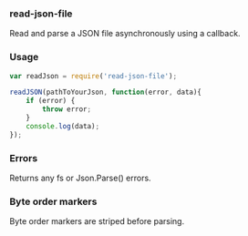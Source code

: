 ### read-json-file

Read and parse a JSON file asynchronously using a callback.

### Usage

```javascript
var readJson = require('read-json-file');

readJSON(pathToYourJson, function(error, data){
    if (error) {
        throw error;
    }
    console.log(data);
});
```

### Errors

Returns any fs or Json.Parse() errors.

### Byte order markers

Byte order markers are striped before parsing.
